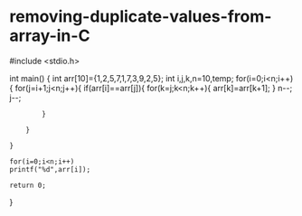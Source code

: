 # removing-duplicate-values-from-array-in-C


#include <stdio.h>

int main()
{
    int arr[10]={1,2,5,7,1,7,3,9,2,5};
    int i,j,k,n=10,temp;
    for(i=0;i<n;i++){
        for(j=i+1;j<n;j++){
            if(arr[i]==arr[j]){
                for(k=j;k<n;k++){
                    arr[k]=arr[k+1];
                }
                n--;
                j--;
                
            }
            
        }
        
    }
    
    for(i=0;i<n;i++)
    printf("%d",arr[i]);

    return 0;
}
